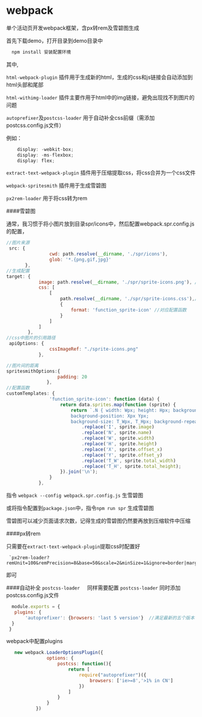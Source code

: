 # webpack
单个活动页开发webpack框架，含px转rem及雪碧图生成

首先下载demo，打开目录到demo目录中
 
```js
  npm install 安装配置环境
```
 
 其中,
 
 `html-webpack-plugin` 插件用于生成新的html，生成的css和js链接会自动添加到html头部和尾部
 
 `html-withimg-loader` 插件主要作用于html中的img链接，避免出现找不到图片的问题
 
 `autoprefixer`及`postcss-loader` 用于自动补全css前缀（需添加postcss.config.js文件）
 
 例如：
 
```js
    display: -webkit-box;
    display: -ms-flexbox;
    display: flex;
```

`extract-text-webpack-plugin` 插件用于压缩提取css，将css合并为一个css文件

`webpack-spritesmith` 插件用于生成雪碧图

`px2rem-loader` 用于将css转为rem

####雪碧图

通常，我习惯于将小图片放到目录spr/icons中，然后配置webpack.spr.config.js的配置，
```js
//图片来源
 src: {
                cwd: path.resolve(__dirname, './spr/icons'),
                glob: '*.{png,gif,jpg}'
       },
//生成配置
target: {
            image: path.resolve(__dirname, './spr/sprite-icons.png'), //生成图片名字及位置
            css: [
                [
                    path.resolve(__dirname, './spr/sprite-icons.css'),//生成css文件名字及位置
                    {
                        format: 'function_sprite-icon' //对应配置函数
                    }
                ]
            ]
        },
//css中图片的引用路径
 apiOptions: {
                cssImageRef: "./sprite-icons.png"
            },

//图片间的距离
spritesmithOptions:{
                   padding: 20
               },
//配置函数
customTemplates: {
                'function_sprite-icon': function (data) {
                    return data.sprites.map(function (sprite) {
                        return `.N { width: Wpx; height: Hpx; background-image: url(I); 
                        background-position: Xpx Ypx; 
                        background-size: T_Wpx, T_Hpx; background-repeat: no-repeat;}`
                            .replace('I', sprite.image)
                            .replace('N', sprite.name)
                            .replace('W', sprite.width)
                            .replace('H', sprite.height)
                            .replace('X', sprite.offset_x)
                            .replace('Y', sprite.offset_y)
                            .replace('T_W', sprite.total_width)
                            .replace('T_H', sprite.total_height);
                    }).join('\n');
                }
            },
````


指令 `webpack --config webpack.spr.config.js` 生雪碧图

或将指令配置到`package.json`中，指令`npm run spr` 生成雪碧图

雪碧图可以减少页面请求次数，记得生成的雪碧图仍然要再放到压缩软件中压缩

####px转rem

只需要在`extract-text-webpack-plugin`提取css时配置好

     `px2rem-loader?remUnit=100&remPrecision=8&base=50&scale=2&minSize=1&ignore=border|margin|padding`
    
即可

####自动补全 `postcss-loader`
   
   同样需要配置 `postcss-loader` 同时添加postcss.config.js文件
   
 ```js
   module.exports = {
    plugins: {
        'autoprefixer': {browsers: 'last 5 version'}  //满足最新的五个版本
   }
  }
 ```

webpack中配置plugins

 ```js   
    new webpack.LoaderOptionsPlugin({
                options: {
                    postcss: function(){
                        return [
                            require("autoprefixer")({
                                browsers: ['ie>=8','>1% in CN']
                            })
                        ]
                    }
                }
            })
```



